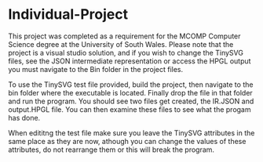 # Individual-Project
This project was completed as a requirement for the MCOMP Computer Science degree at the University of South Wales.  Please note that the project is a visual studio solution, and if you wish to change the TinySVG files, see the JSON intermediate representation or access the HPGL output you must navigate to the Bin folder in the project files.

To use the TinySVG test file provided, build the project, then navigate to the bin folder where the executable is located.  Finally drop the file in that folder and run the program.  You should see two files get created, the IR.JSON and output.HPGL file.  You can then examine these files to see what the progam has done.

When edititng the test file make sure you leave the TinySVG attributes in the same place as they are now, athough you can change the values of these attributes, do not rearrange them or this will break the program.
